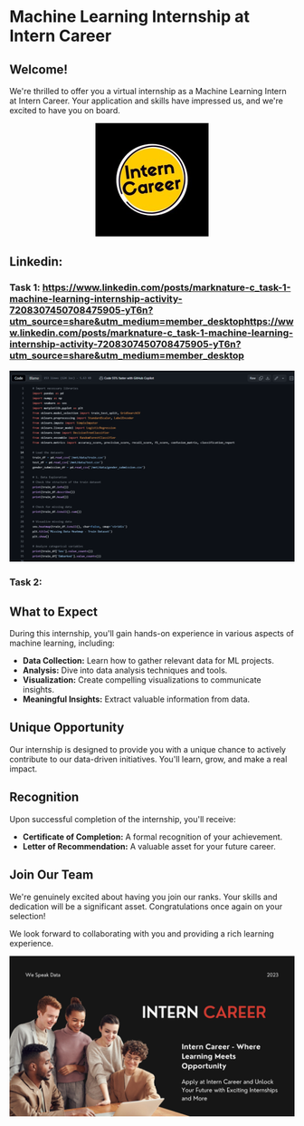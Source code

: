 # Machine Learning Internship at Intern Career

## Welcome!

We're thrilled to offer you a virtual internship as a Machine Learning Intern at Intern Career. Your application and skills have impressed us, and we're excited to have you on board.

<p align="center">
  <img src="README assets/img/interncareers_logo.jpeg" alt="logo">
</p>

## Linkedin:

### Task 1: https://www.linkedin.com/posts/marknature-c_task-1-machine-learning-internship-activity-7208307450708475905-yT6n?utm_source=share&utm_medium=member_desktophttps://www.linkedin.com/posts/marknature-c_task-1-machine-learning-internship-activity-7208307450708475905-yT6n?utm_source=share&utm_medium=member_desktop
<p align="center">
  <img src="README assets/screenshots/screenshot01.png" alt="logo">
</p>

### Task 2:


## What to Expect

During this internship, you'll gain hands-on experience in various aspects of machine learning, including:

- **Data Collection:** Learn how to gather relevant data for ML projects.
- **Analysis:** Dive into data analysis techniques and tools.
- **Visualization:** Create compelling visualizations to communicate insights.
- **Meaningful Insights:** Extract valuable information from data.

## Unique Opportunity

Our internship is designed to provide you with a unique chance to actively contribute to our data-driven initiatives. You'll learn, grow, and make a real impact.

## Recognition

Upon successful completion of the internship, you'll receive:

- **Certificate of Completion:** A formal recognition of your achievement.
- **Letter of Recommendation:** A valuable asset for your future career.

## Join Our Team

We're genuinely excited about having you join our ranks. Your skills and dedication will be a significant asset. Congratulations once again on your selection!

We look forward to collaborating with you and providing a rich learning experience.

<p align="center">
  <img src="README assets/img/We Speak Data.jpg" alt="logo">
</p>
